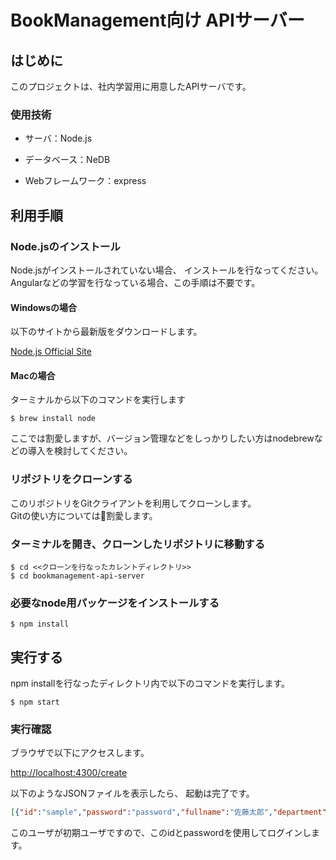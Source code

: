 # BookManagement向け APIサーバー

## はじめに

このプロジェクトは、社内学習用に用意したAPIサーバです。

### 使用技術

- サーバ：Node.js

- データベース：NeDB

- Webフレームワーク：express

## 利用手順

### Node.jsのインストール

Node.jsがインストールされていない場合、
インストールを行なってください。
Angularなどの学習を行なっている場合、この手順は不要です。

#### Windowsの場合

以下のサイトから最新版をダウンロードします。

[Node.js Official Site](https://nodejs.org/ja/)

#### Macの場合

ターミナルから以下のコマンドを実行します

```shell
$ brew install node
```

ここでは割愛しますが、バージョン管理などをしっかりしたい方はnodebrewなどの導入を検討してください。

### リポジトリをクローンする

このリポジトリをGitクライアントを利用してクローンします。
<br>
Gitの使い方については割愛します。

### ターミナルを開き、クローンしたリポジトリに移動する

```
$ cd <<クローンを行なったカレントディレクトリ>>
$ cd bookmanagement-api-server
```

### 必要なnode用パッケージをインストールする

```
$ npm install
```

## 実行する

npm installを行なったディレクトリ内で以下のコマンドを実行します。

```
$ npm start
```

### 実行確認

ブラウザで以下にアクセスします。

[http://localhost:4300/create](http://localhost:4300/create)

以下のようなJSONファイルを表示したら、
起動は完了です。

```json
[{"id":"sample","password":"password","fullname":"佐藤太郎","department":"1001","_id":"kxVWU7hVtpoTs49Q"}]
```

このユーザが初期ユーザですので、このidとpasswordを使用してログインします。